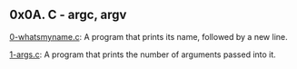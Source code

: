 ## 0x0A. C - argc, argv

[0-whatsmyname.c](./0-whatsmyname.c): A program that prints its name, followed by a new line.

[1-args.c](./1-args.c): A program that prints the number of arguments passed into it.


